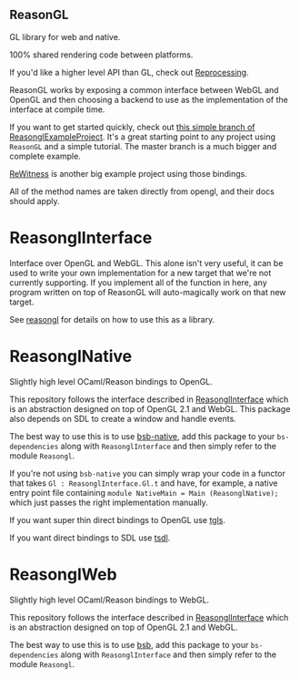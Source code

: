ReasonGL
---
GL library for web and native.

100% shared rendering code between platforms.

If you'd like a higher level API than GL, check out [Reprocessing](https://github.com/Schmavery/reprocessing).

ReasonGL works by exposing a common interface between WebGL and OpenGL and then choosing a backend to use as the implementation of the interface at compile time.

If you want to get started quickly, check out [this simple branch of ReasonglExampleProject](https://github.com/bsansouci/reasonglexampleproject/tree/simple). It's a great starting point to any project using `ReasonGL` and a simple tutorial. The master branch is a much bigger and complete example.

[ReWitness](https://github.com/bsansouci/rewitness) is another big example project using those bindings.

All of the method names are taken directly from opengl, and their docs should apply.

ReasonglInterface
===

Interface over OpenGL and WebGL. This alone isn't very useful, it can be used to write your own implementation for a new target that we're not currently supporting. If you implement all of the function in here, any program written on top of ReasonGL will auto-magically work on that new target. 

See [reasongl](https://github.com/bsansouci/reasongl) for details on how to use this as a library.

ReasonglNative
===

Slightly high level OCaml/Reason bindings to OpenGL.

This repository follows the interface described in [ReasonglInterface](https://github.com/bsansouci/reasongl-interface) which is an abstraction designed on top of OpenGL 2.1 and WebGL. This package also depends on SDL to create a window and handle events.

The best way to use this is to use [bsb-native](https://github.com/bsansouci/bsb-native), add this package to your `bs-dependencies` along with `ReasonglInterface` and then simply refer to the module `Reasongl`.

If you're not using `bsb-native` you can simply wrap your code in a functor that takes `Gl : ReasonglInterface.Gl.t` and have, for example, a native entry point file containing `module NativeMain = Main (ReasonglNative);` which just passes the right implementation manually.

If you want super thin direct bindings to OpenGL use [tgls](https://github.com/bsansouci/tgls).

If you want direct bindings to SDL use [tsdl](https://github.com/bsansouci/tsdl).

ReasonglWeb
===

Slightly high level OCaml/Reason bindings to WebGL.

This repository follows the interface described in [ReasonglInterface](https://github.com/bsansouci/reasongl-interface) which is an abstraction designed on top of OpenGL 2.1 and WebGL.

The best way to use this is to use [bsb](https://bucklescript.github.io/bucklescript/Manual.html#_bucklescript_build_system_code_bsb_code), add this package to your `bs-dependencies` along with `ReasonglInterface` and then simply refer to the module `Reasongl`.
